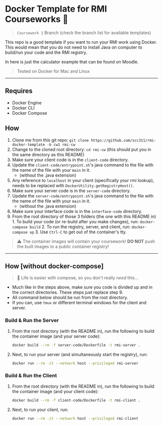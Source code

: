 # Docker Template for RMI Courseworks 🐳

> `Coursework 1` Branch (check the branch list for available templates)

This repo is a good template if you want to run your RMI work using Docker. This would mean that you do not need to install Java on computer to build/run your code and the RMI registry.

In here is just the calculator example that can be found on Moodle.

> Tested on Docker for Mac and Linux

---

## Requires

  - Docker Engine
  - Docker CLI
  - Docker Compose

## How

  1. Clone me from this git repo: `git clone https://github.com/scc311/rmi-docker-template -b cw1 rmi-cw`
  2. Change to the cloned root directory: `cd rmi-cw` (this should put you in the same directory as this README)
  3. Make sure your client code is in the `client-code` directory.
  4. Update the `client-code/entrypoint.sh`'s java command to the file with the name of the file with your `main` in it.
     - (without the .java extension)
  5. Any reference to `localhost` in your client (specifically your rmi lookup), needs to be replaced with `DockerUtility.getRegistryHost()`.
  6. Make sure your server code is in the `server-code` directory.
  7. Update the `server-code/entrypoint.sh`'s java command to the file with the name of the file with your `main` in it.
     - (without the .java extension)
  8. Make sure your interface code is in the `interface-code` directory.
  9.  From the root directory of those 3 folders (the one with this README in)
     1. To build your code (or re-build after you make changes), run: `docker-compose build`
     2. To run the registry, server, and client, run: `docker-compose up`
     3. Use `Ctrl-C` to get out of the container's tty.

> ⚠️ The container images will contain your coursework! **DO NOT** push the built images to a public container registry!

---

## How [without docker-compose]

> 🚨 Life is easier with compose, so you don't really *need* this...

 - Much like in the steps above, make sure you code is divided up and in the correct directories. These steps just replace step 9. 
 - All command below should be run from the root directory. 
 - If you can, use `tmux` or different terminal windows for the client and server.

### Build & Run the Server

  1. From the root directory (with the README in), run the following to build the container image (and your server code):
       ```bash
       docker build --rm -f server-code/Dockerfile -t rmi-server .
       ```
  2. Next, to run your server (and simultaneously start the registry), run:
       ```bash
       docker run --rm -it --network host --privileged rmi-server
       ```

### Build & Run the Client

  1. From the root directory (with the README in), run the following to build the container image (and your client code):
       ```bash
       docker build --rm -f client-code/Dockerfile -t rmi-client .
       ```
  2. Next, to run your client, run:
       ```bash
       docker run --rm -it --network host --privileged rmi-client
       ```
